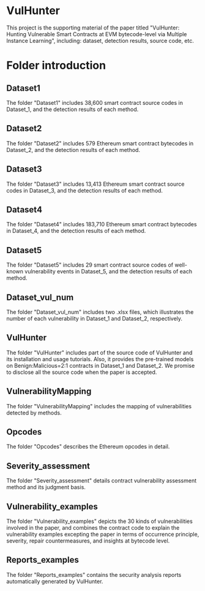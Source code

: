 # VulHunter
This project is the supporting material of the paper titled "VulHunter: Hunting Vulnerable Smart Contracts at EVM bytecode-level via Multiple Instance Learning", including: dataset, detection results, source code, etc.

# Folder introduction

## Dataset1
The folder "Dataset1" includes 38,600 smart contract source codes in Dataset_1, and the detection results of each method.

## Dataset2
The folder "Dataset2" includes 579 Ethereum smart contract bytecodes in Dataset_2, and the detection results of each method.

## Dataset3

The folder "Dataset3" includes 13,413 Ethereum smart contract source codes in Dataset_3, and the detection results of each method.

## Dataset4

The folder "Dataset4" includes 183,710 Ethereum smart contract bytecodes in Dataset_4, and the detection results of each method.

## Dataset5

The folder "Dataset5" includes 29 smart contract source codes of well-known vulnerability events in Dataset_5, and the detection results of each method.

## Dataset_vul_num

The folder "Dataset_vul_num" includes two .xlsx files, which illustrates the number of each vulnerability in Dataset_1 and Dataset_2, respectively.

## VulHunter
The folder "VulHunter" includes part of the source code of VulHunter and its installation and usage tutorials. Also, it provides the pre-trained models on Benign:Malicious=2:1 contracts in Dataset_1 and Dataset_2. We promise to disclose all the source code when the paper is accepted.

## VulnerabilityMapping
The folder "VulnerabilityMapping" includes the mapping of vulnerabilities detected by methods.

## Opcodes
The folder "Opcodes" describes the Ethereum opcodes in detail.

## Severity_assessment
The folder "Severity_assessment" details contract vulnerability assessment method and its judgment basis.

## Vulnerability_examples
The folder "Vulnerability_examples" depicts the 30 kinds of vulnerabilities involved in the paper, and combines the contract code to explain the vulnerability examples excepting the paper in terms of occurrence principle, severity, repair countermeasures, and insights at bytecode level.

## Reports_examples

The folder "Reports_examples" contains the security analysis reports automatically generated by VulHunter.